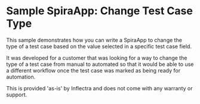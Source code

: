 # Sample SpiraApp: Change Test Case Type

This sample demonstrates how you can write a SpiraApp to change
the type of a test case based on the value selected in a specific
test case field.

It was developed for a customer that was looking for a way to change
the type of a test case from manual to automated so that it would
be able to use a different workflow once the test case was
marked as being ready for automation.

This is provided 'as-is' by Inflectra and does not come with any
warranty or support.